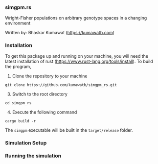 ### simgpm.rs

Wright-Fisher populations on arbitrary genotype spaces in a changing environment

Written by: Bhaskar Kumawat (https://kumawatb.com)

### Installation

To get this package up and running on your machine, you will need the latest installation of rust (https://www.rust-lang.org/tools/install). To build the program,

1. Clone the repository to your machine
```
git clone https://github.com/kumawatb/simgpm_rs.git
```
3. Switch to the root directory
```
cd simgpm_rs
```
4. Execute the following command
```
cargo build -r
```
The `simgpm` executable will be built in the `target/release` folder. 

### Simulation Setup



### Running the simulation
